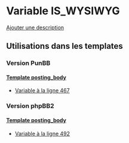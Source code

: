# Variable IS_WYSIWYG
[Ajouter une description](https://fa-tvars.appspot.com/var/IS_WYSIWYG)

## Utilisations dans les templates

### Version PunBB

#### [Template posting_body](punbb/posting_body.md)
* [Variable &agrave; la ligne 467](../punbb/posting_body.tpl#L467)

### Version phpBB2

#### [Template posting_body](subsilver/posting_body.md)
* [Variable &agrave; la ligne 492](../subsilver/posting_body.tpl#L492)